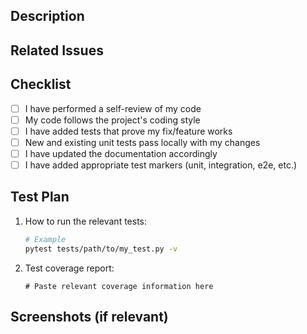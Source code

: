## Description

<!-- Describe the changes you've made -->

## Related Issues

<!-- Link to any related issues using the syntax: Closes #123, Fixes #456, etc. -->

## Checklist

- [ ] I have performed a self-review of my code
- [ ] My code follows the project's coding style
- [ ] I have added tests that prove my fix/feature works
- [ ] New and existing unit tests pass locally with my changes
- [ ] I have updated the documentation accordingly
- [ ] I have added appropriate test markers (unit, integration, e2e, etc.)

## Test Plan

<!-- Describe how you tested your changes -->

1. How to run the relevant tests:
   ```bash
   # Example
   pytest tests/path/to/my_test.py -v
   ```

2. Test coverage report:
   ```
   # Paste relevant coverage information here
   ```

## Screenshots (if relevant)

<!-- Include any relevant screenshots -->
